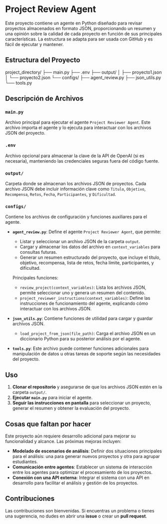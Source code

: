 # Project Review Agent

Este proyecto contiene un agente en Python diseñado para revisar proyectos almacenados en formato JSON, proporcionando un resumen y una opinión sobre la calidad de cada proyecto en función de sus principales características. La estructura se adapta para ser usada con GitHub y es fácil de ejecutar y mantener.

## Estructura del Proyecto
project_directory/
├── main.py
├── .env
├── output/
│   ├── proyecto1.json
│   └── proyecto2.json
└── configs/
    ├── agent_review.py
    ├── json_utils.py
    └── tools.py



## Descripción de Archivos

### `main.py`
Archivo principal para ejecutar el agente `Project Reviewer Agent`. Este archivo importa el agente y lo ejecuta para interactuar con los archivos JSON del proyecto.

### `.env`
Archivo opcional para almacenar la clave de la API de OpenAI (si es necesaria), manteniendo las credenciales seguras fuera del código fuente.

### `output/`
Carpeta donde se almacenan los archivos JSON de proyectos. Cada archivo JSON debe incluir información clave como `Titulo`, `Objetivo`, `Recompensa`, `Retos`, `Fecha`, `Participantes`, y `Dificultad`.

### `configs/`
Contiene los archivos de configuración y funciones auxiliares para el agente.

- **`agent_review.py`**: Define el agente `Project Reviewer Agent`, que permite:
  - Listar y seleccionar un archivo JSON de la carpeta `output`.
  - Cargar y almacenar los datos del archivo en `context_variables` para consultas futuras.
  - Generar un resumen estructurado del proyecto, que incluye el título, objetivo, recompensa, lista de retos, fecha límite, participantes, y dificultad.

  Principales funciones:
  - `review_project(context_variables)`: Lista los archivos JSON, permite seleccionar uno y genera un resumen del contenido.
  - `project_reviewer_instructions(context_variables)`: Define las instrucciones de funcionamiento del agente, explicando cómo interactuar con los archivos JSON.

- **`json_utils.py`**: Contiene funciones de utilidad para cargar y guardar archivos JSON.
  - `load_project_from_json(file_path)`: Carga el archivo JSON en un diccionario Python para su posterior análisis por el agente.

- **`tools.py`**: Este archivo puede contener funciones adicionales para manipulación de datos u otras tareas de soporte según las necesidades del proyecto.

## Uso

1. **Clonar el repositorio** y asegurarse de que los archivos JSON estén en la carpeta `output/`.
2. **Ejecutar `main.py`** para iniciar el agente.
3. **Seguir las instrucciones en pantalla** para seleccionar un proyecto, generar el resumen y obtener la evaluación del proyecto.

## Cosas que faltan por hacer

Este proyecto aún requiere desarrollo adicional para mejorar su funcionalidad y alcance. Las próximas mejoras incluyen:

- **Modelado de escenarios de análisis**: Definir dos situaciones principales para el análisis: una para generar nuevos proyectos y otra para agrupar estudiantes.
- **Comunicación entre agentes**: Establecer un sistema de interacción entre los agentes para optimizar el procesamiento de los proyectos.
- **Conexión con una API externa**: Integrar el sistema con una API en desarrollo para facilitar el análisis y gestión de los proyectos.

## Contribuciones

Las contribuciones son bienvenidas. Si encuentras un problema o tienes una sugerencia, no dudes en abrir una **issue** o crear un **pull request**.


